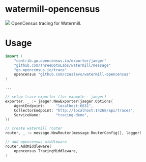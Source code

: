 # watermill-opencensus
[![](https://godoc.org/github.com/czeslavo/watermill-opencensus?status.svg)](http://godoc.org/github.com/czeslavo/watermill-opencensus)
OpenCensus tracing for Watermill.

# Usage
```go
import (
    "contrib.go.opencensus.io/exporter/jaeger"
    "github.com/ThreeDotsLabs/watermill/message"
    "go.opencensus.io/trace"
    opencensus "github.com/czeslavo/watermill-opencensus"
)

...

// setup trace exporter (for example - jaeger)
exporter, _ := jaeger.NewExporter(jaeger.Options{
    AgentEndpoint:     "localhost:6831",
    CollectorEndpoint: "http://localhost:14268/api/traces",
    ServiceName:       "tracing-demo",
})

// create watermill router
router, _ := message.NewRouter(message.RouterConfig{}, logger)

// add opencensus middleware 
router.AddMiddleware(
    opencensus.TracingMiddleware,
)
```
